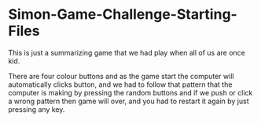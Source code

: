 # Simon-Game-Challenge-Starting-Files

This is just a summarizing game that we had play when all of us are once kid.

There are four colour buttons and as the game start the computer will automatically clicks button, 
and we had to follow that pattern that the computer is making by pressing the random buttons and if we 
push or click a wrong pattern then game will over, and you had to restart it again by just pressing any 
key.

